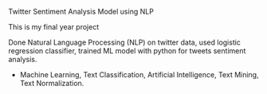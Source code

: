 Twitter Sentiment Analysis Model using NLP

This is my final year project

Done Natural Language Processing (NLP) on twitter data, used logistic regression classifier, trained ML
model with python for tweets sentiment analysis. 

- Machine Learning, Text Classification, Artificial Intelligence, Text Mining, Text Normalization.
